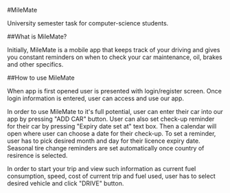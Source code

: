 #MileMate

University semester task for computer-science students.


##What is MileMate?

Initially, MileMate is a mobile app that keeps track of your driving and gives you constant reminders on when to check your car maintenance, oil, brakes and other specifics.


##How to use MileMate

When app is first opened user is presented with login/register screen. Once login information is entered, user can access and use our app.

In order to use MileMate to it's full potential, user can enter their car into our app by pressing "ADD CAR" button. User can also set check-up reminder for their car by pressing "Expiry date set at" text box. Then a calendar will open where user can choose a date for their check-up. To set a reminder, user has to pick desired month and day for their licence expiry date. Seasonal tire change reminders are set automatically once country of resirence is selected.

In order to start your trip and view such information as current fuel consumption, speed, cost of current trip and fuel used, user has to select desired vehicle and click "DRIVE" button.
